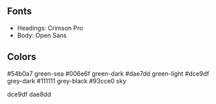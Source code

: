 ## Fonts

* Headings: Crimson Pro
* Body: Open Sans

## Colors

#54b0a7 green-sea 
#006e6f green-dark
#dae7dd green-light
#dce9df grey-dark
#111111 grey-black
#93cce0 sky

dce9df
dae8dd


